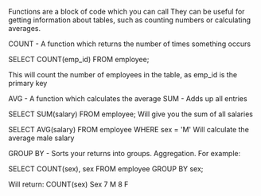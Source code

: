 Functions are a block of code which you can call
They can be useful for getting information about tables, such as counting numbers or calculating averages.

COUNT - A function which returns the number of times something occurs

SELECT COUNT(emp_id)
FROM employee; 

This will count the number of employees in the table, as emp_id is the primary key

AVG - A function which calculates the average
SUM - Adds up all entries

SELECT SUM(salary)
FROM employee; 
Will give you the sum of all salaries 

SELECT AVG(salary)
FROM employee
WHERE sex = 'M'
Will calculate the average male salary

GROUP BY - Sorts your returns into groups. Aggregation. For example:

SELECT COUNT(sex), sex
FROM employee
GROUP BY sex;

Will return:
COUNT(sex)  Sex
7                     M
8                     F


